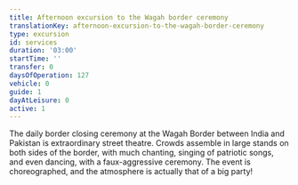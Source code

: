 ```yaml
---
title: Afternoon excursion to the Wagah border ceremony
translationKey: afternoon-excursion-to-the-wagah-border-ceremony
type: excursion
id: services
duration: '03:00'
startTime: ''
transfer: 0
daysOfOperation: 127
vehicle: 0
guide: 1
dayAtLeisure: 0
active: 1
---
```

The daily border closing ceremony at the Wagah Border between India and Pakistan is extraordinary street theatre. Crowds assemble in large stands on both sides of the border, with much chanting, singing of patriotic songs, and even dancing, with a faux-aggressive ceremony. The event is choreographed, and the atmosphere is actually that of a big party! 